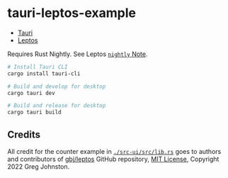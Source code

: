 # tauri-leptos-example

- [Tauri][tauri_web]
- [Leptos][leptos_repo]

Requires Rust Nightly. See Leptos [`nightly` Note][leptos_nightly_note].

```sh
# Install Tauri CLI
cargo install tauri-cli

# Build and develop for desktop
cargo tauri dev

# Build and release for desktop
cargo tauri build

```

## Credits

All credit for the counter example in [`./src-ui/src/lib.rs`](src-ui/src/lib.rs) goes to 
authors and contributors of [gbj/leptos][leptos_repo] GitHub repository, 
[MIT License][leptos_license], Copyright 2022 Greg Johnston.

[tauri_web]: https://tauri.app/
[leptos_repo]: https://github.com/gbj/leptos
[leptos_nightly_note]: https://github.com/gbj/leptos#nightly-note
[leptos_license]: https://github.com/gbj/leptos/blob/e465867b30db8fccce7493f9fc913359246ac4bd/LICENSE